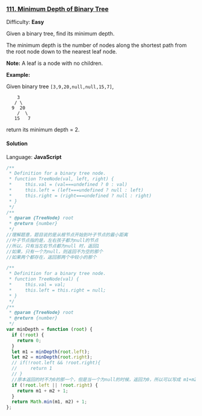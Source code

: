 ### [111\. Minimum Depth of Binary Tree](https://leetcode.com/problems/minimum-depth-of-binary-tree/)

Difficulty: **Easy**

Given a binary tree, find its minimum depth.

The minimum depth is the number of nodes along the shortest path from the root node down to the nearest leaf node.

**Note:** A leaf is a node with no children.

**Example:**

Given binary tree `[3,9,20,null,null,15,7]`,

```
    3
   / \
  9  20
    /  \
   15   7
```

return its minimum depth = 2.

#### Solution

Language: **JavaScript**

```javascript
/**
 * Definition for a binary tree node.
 * function TreeNode(val, left, right) {
 *     this.val = (val===undefined ? 0 : val)
 *     this.left = (left===undefined ? null : left)
 *     this.right = (right===undefined ? null : right)
 * }
 */
/**
 * @param {TreeNode} root
 * @return {number}
 */
//理解题意，题目说的是从根节点开始到叶子节点的最小距离
//叶子节点指的是，左右孩子都为null的节点
//所以，只有当左右节点都为null 时，返回1
//如果，只有一个为null，则返回不为空的那个
//如果两个都存在，返回那两个中较小的那个

/**
 * Definition for a binary tree node.
 * function TreeNode(val) {
 *     this.val = val;
 *     this.left = this.right = null;
 * }
 */
/**
 * @param {TreeNode} root
 * @return {number}
 */
var minDepth = function (root) {
  if (!root) {
    return 0;
  }
  let m1 = minDepth(root.left);
  let m2 = minDepth(root.right);
  // if(!root.left && !root.right){
  //     return 1
  // }
  //原本返回的时不为0的那一个，但是当一个为null的时候，返回为0，所以可以写成 m1+m2+1
  if (!root.left || !root.right) {
    return m1 + m2 + 1;
  }
  return Math.min(m1, m2) + 1;
};
```
